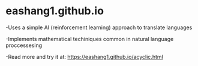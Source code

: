# eashang1.github.io
-Uses a simple AI (reinforcement learning) approach to translate languages

-Implements mathematical techiniques common in natural language proccessesing

-Read more and try it at: https://eashang1.github.io/acyclic.html
